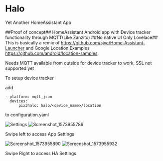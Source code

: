 # Halo
Yet Another HomeAssistant App

##Proof of concept##  HomeAssistant Android app with Device tracker functionality through MQTT(Like Zanzito)
##No native UI Only Lovelace##
This is basically a remix of https://github.com/sjvc/Home-Assistant-Launcher and Google Location Examples https://github.com/android/location-samples  

Needs MQTT available from outside for device tracker to work, SSL not supported yet

To setup device tracker

add 
```
- platform: mqtt_json
  devices:
      pix3halo: halo/<device_name>/location 
```      
  to configuration.yaml
  

![Settings](https://user-images.githubusercontent.com/35991/69001969-822a1700-0933-11ea-9174-22823176c27d.png) ![Screenshot_1573955786](https://user-images.githubusercontent.com/35991/69001971-86eecb00-0933-11ea-8d35-52e533afaaf1.png)

Swipe left to access App Settings

![Screenshot_1573955890](https://user-images.githubusercontent.com/35991/69001973-8ce4ac00-0933-11ea-9cd8-58f424359021.png)
![Screenshot_1573955932](https://user-images.githubusercontent.com/35991/69001975-9110c980-0933-11ea-8977-3013e2904ba7.png)

Swipe Right to access HA Settings
